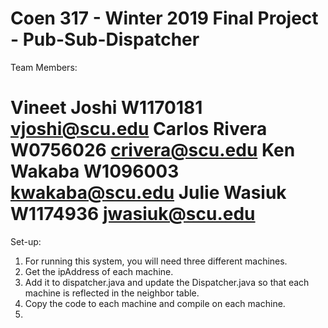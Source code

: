Coen 317 - Winter 2019
Final Project - Pub-Sub-Dispatcher
=========================================================
Team Members:

Vineet Joshi    W1170181   vjoshi@scu.edu
Carlos Rivera   W0756026   crivera@scu.edu
Ken Wakaba      W1096003   kwakaba@scu.edu
Julie Wasiuk    W1174936   jwasiuk@scu.edu
=========================================================
Set-up:
1. For running this system, you will need three different machines.
2. Get the ipAddress of each machine.
3. Add it to dispatcher.java and update the Dispatcher.java so that each machine is reflected in the neighbor table.
4. Copy the code to each machine and compile on each machine.
5.